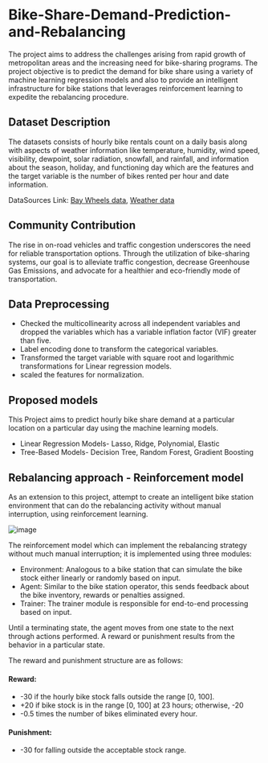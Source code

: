 # Bike-Share-Demand-Prediction-and-Rebalancing
The project aims to address the challenges arising from rapid growth of metropolitan areas and the increasing need for bike-sharing programs. The project objective is to predict the demand for bike share using a variety of machine learning regression models and also to provide an intelligent infrastructure for bike stations that leverages reinforcement learning to expedite the rebalancing procedure.

## Dataset Description
The datasets consists of hourly bike rentals count on a daily basis along with aspects of weather information like temperature, humidity, wind speed, visibility, dewpoint, solar radiation, snowfall, and rainfall, and information about the season, holiday, and functioning day which are the features and the target variable is the number of bikes rented per hour and date information.

DataSources Link: [Bay Wheels data](https://www.lyft.com/bikes/bay-wheels/system-data), [Weather data](https://meteostat.net/en/)

## Community Contribution
The rise in on-road vehicles and traffic congestion underscores the need for reliable transportation options. Through the utilization of bike-sharing systems, our goal is to alleviate traffic congestion, decrease Greenhouse Gas Emissions, and advocate for a healthier and eco-friendly mode of transportation.

## Data Preprocessing
- Checked the multicollinearity across all independent variables and dropped the variables which has a variable inflation factor (VIF) greater than five.
- Label encoding done to transform the categorical variables. 
- Transformed the target variable with square root and logarithmic transformations for Linear regression models.
- scaled the features for normalization.

## Proposed models 
This Project aims to predict hourly bike share demand at a particular location on a particular day using the machine learning models.

- Linear Regression Models- Lasso, Ridge, Polynomial, Elastic
- Tree-Based Models- Decision Tree, Random Forest, Gradient Boosting

## Rebalancing approach - Reinforcement model

As an extension to this project, attempt to create an intelligent bike station environment that can do the rebalancing activity without manual interruption, using reinforcement learning.

![image](https://github.com/abdulmahejabeen/Bike-Share-Demand-Prediction-and-Rebalancing/assets/56336879/284bc1e6-bcda-4c67-b4f5-4746756bf8b8)

The reinforcement model which can implement the rebalancing strategy without much manual interruption; it is implemented using three modules:
-  Environment: Analogous to a bike station that can simulate the bike stock either linearly or randomly based on input.
-  Agent: Similar to the bike station operator, this sends feedback about the bike inventory, rewards or penalties assigned.
-  Trainer: The trainer module is responsible for end-to-end processing based on input.

Until a terminating state, the agent moves from one state to the next through actions performed. A reward or punishment results from the behavior in a particular state.

The reward and punishment structure are as follows:

#### Reward:
- -30 if the hourly bike stock falls outside the range [0, 100].
- +20 if bike stock is in the range [0, 100] at 23 hours; otherwise, -20
- -0.5 times the number of bikes eliminated every hour.

#### Punishment:
- -30 for falling outside the acceptable stock range.







